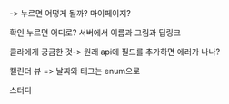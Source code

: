 -> 누르면 어떻게 될까? 마이페이지?

확인 누르면 어디로?
서버에서 이름과 그림과 딥링크


클라에게 궁금한 것-> 원래 api에 필드를 추가하면 에러가 나나?

캘린더 뷰 => 날짜와 태그는 enum으로 

스터디 